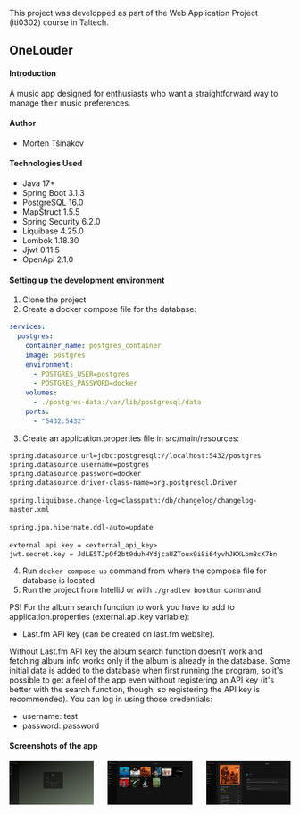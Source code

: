 This project was developped as part of the Web Application Project (iti0302) course in Taltech.

## OneLouder

#### Introduction

A music app designed for enthusiasts who want a straightforward way to manage their music preferences.

#### Author

- Morten Tšinakov

#### Technologies Used

- Java 17+
- Spring Boot 3.1.3
- PostgreSQL 16.0
- MapStruct 1.5.5
- Spring Security 6.2.0
- Liquibase 4.25.0
- Lombok 1.18.30
- Jjwt 0.11.5
- OpenApi 2.1.0

#### Setting up the development environment

1. Clone the project
2. Create a docker compose file for the database: <br>
```yaml
services:
  postgres:
    container_name: postgres_container
    image: postgres
    environment:
      - POSTGRES_USER=postgres
      - POSTGRES_PASSWORD=docker
    volumes:
      - ./postgres-data:/var/lib/postgresql/data
    ports:
      - "5432:5432"
```
3. Create an application.properties file in src/main/resources: <br>
```properties
spring.datasource.url=jdbc:postgresql://localhost:5432/postgres
spring.datasource.username=postgres
spring.datasource.password=docker
spring.datasource.driver-class-name=org.postgresql.Driver

spring.liquibase.change-log=classpath:/db/changelog/changelog-master.xml

spring.jpa.hibernate.ddl-auto=update

external.api.key = <external_api_key>
jwt.secret.key = JdLE5TJpQf2bt9duhHYdjcaUZToux9i8i64yvhJKXLbm8cX7bn
```
4. Run ```docker compose up``` command from where the compose file for database is located
5. Run the project from IntelliJ or with ```./gradlew bootRun``` command

PS! For the album search function to work you have to add to application.properties (external.api.key variable):
- Last.fm API key (can be created on last.fm website).

Without Last.fm API key the album search function doesn't work and fetching album info works only if the album is already in the database.
Some initial data is added to the database when first running the program, so it's possible to get a feel of the app even without registering an API key (it's better with the search function, though, so registering the API key is recommended). You can log in using those credentials:
- username: test
- password: password

#### Screenshots of the app

<div style="display:flex; justify-content: space-between;">
    <img src="screenshots/onelouder_01.png" alt="Screenshot 1" style="width:30%;">
    <img src="screenshots/onelouder_02.png" alt="Screenshot 1" style="width:30%;">
    <img src="screenshots/onelouder_03.png" alt="Screenshot 1" style="width:30%;">
</div>

